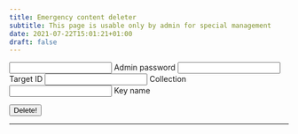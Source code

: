 ```yaml
---
title: Emergency content deleter
subtitle: This page is usable only by admin for special management
date: 2021-07-22T15:01:21+01:00
draft: false
---
```


<input type="password" id="password" />
<label>Admin password</label>

<input type="text" id="targetId" />
<label>Target ID</label>

<input type="text" id="collection" />
<label>Collection</label>

<input type="text" id="keyname" />
<label>Key name</label>

<button type="button" id="submit">Delete!</button>

<hr />
<div id="results"></div>

<script type="text/javascript" src="/js/global.js"></script>
<script type="text/javascript" src="/js/monitor.js"></script>

<script type="text/javascript">

  $("#submit").click(performDelete);

</script>
